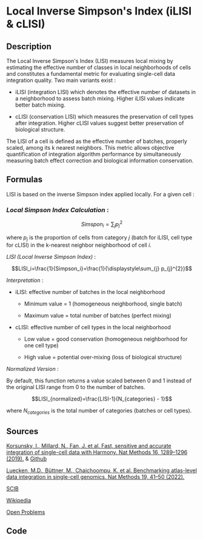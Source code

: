 # Local Inverse Simpson's Index (iLISI & cLISI)

## Description 

The Local Inverse Simpson's Index (LISI) measures local mixing by estimating the effective number of classes in local neighborhoods of cells and constitutes a fundamental metric for evaluating single-cell data integration quality.
Two main variants exist :

- iLISI (integration LISI) which denotes the effective number of datasets in a neighborhood to assess batch mixing. Higher iLISI values indicate better batch mixing.

- cLISI (conservation LISI) which measures the preservation of cell types after integration. Higher cLISI values suggest better preservation of biological structure.

The LISI of a cell is defined as the effective number of batches, properly scaled, among its k nearest neighbors.
This metric allows objective quantification of integration algorithm performance by simultaneously measuring batch effect correction and biological information conservation.

## Formulas 

LISI is based on the inverse Simpson index applied locally. For a given cell :

### *Local Simpson Index Calculation* :

$$
Simspon_i=\displaystyle\sum_{j} p_{j}^{2}
$$

where $p_j$ is the proportion of cells from category $j$ (batch for iLISI, cell type for cLISI) in the k-nearest neighbor neighborhood of cell $i$.

*LISI (Local Inverse Simpson Index)* :

$$LISI_i=\frac{1}{Simpson_i}=\frac{1}{\displaystyle\sum_{j} p_{j}^{2}}$$

*Interpretation* : 

- iLISI: effective number of batches in the local neighborhood

  - Minimum value = 1 (homogeneous neighborhood, single batch)

  - Maximum value = total number of batches (perfect mixing)

- cLISI: effective number of cell types in the local neighborhood

  - Low value = good conservation (homogeneous neighborhood for one cell type)

  - High value = potential over-mixing (loss of biological structure)

*Normalized Version* :

By default, this function returns a value scaled between 0 and 1 instead of the original LISI range from 0 to the number of batches.

$$LISI_{normalized}=\frac{LISI-1}{N_{categories} - 1}$$

where $N_{categories}$ is the total number of categories (batches or cell types).

## Sources 

[Korsunsky, I., Millard, N., Fan, J. et al. Fast, sensitive and accurate integration of single-cell data with Harmony. Nat Methods 16, 1289–1296 (2019).](https://doi.org/10.1038/s41592-019-0619-0) &
[Github](https://github.com/immunogenomics/LISI)

[Luecken, M.D., Büttner, M., Chaichoompu, K. et al. Benchmarking atlas-level data integration in single-cell genomics. Nat Methods 19, 41–50 (2022).](https://doi.org/10.1038/s41592-021-01336-8)

[SCIB](https://scib.readthedocs.io/en/latest/api/scib.metrics.ilisi_graph.html)

[Wikipedia](https://en.wikipedia.org/wiki/Diversity_index)

[Open Problems](https://openproblems.bio/results/batch_integration?version=v2.0.0)

## Code 


